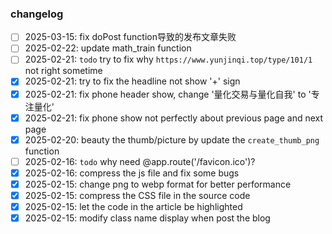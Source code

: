 ### changelog
-[ ] 2025-03-15: fix doPost function导致的发布文章失败
-[ ] 2025-02-22: update math_train function
-[ ] 2025-02-21: `todo` try to fix why `https://www.yunjinqi.top/type/101/1` not right sometime
-[x] 2025-02-21: try to fix the headline not show '+' sign
-[x] 2025-02-21: fix phone header show, change '量化交易与量化自我' to '专注量化'
-[x] 2025-02-21: fix phone show not perfectly about previous page and next page
-[x] 2025-02-20: beauty the thumb/picture by update the `create_thumb_png` function
-[ ] 2025-02-16: `todo` why need @app.route('/favicon.ico')? 
-[x] 2025-02-16: compress the js file and fix some bugs
-[x] 2025-02-15: change png to webp format for better performance
-[x] 2025-02-15: compress the CSS file in the source code
-[x] 2025-02-15: let the code in the article be highlighted
-[x] 2025-02-15: modify class name display when post the blog